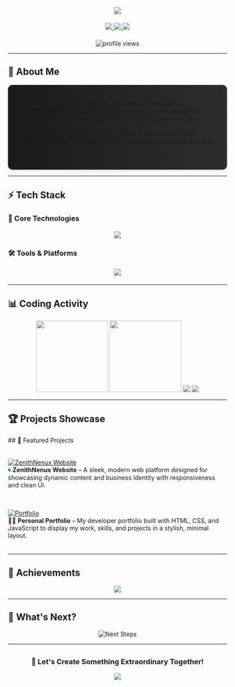 <div align="center">
  <!-- Animated Header -->
  <img src="https://readme-typing-svg.herokuapp.com/?vCenter=true&width=500&lines=👋+Hey+There!+I'm+Sumit+Kumar;🚀+Full-Stack+Developer;💡+Innovative+Problem+Solver&color=00FF00&size=24&center=true&duration=3000&pause=1000" />

  <!-- Social Links -->
  <div align="center" style="margin: 20px 0">
    <a href="https://www.linkedin.com/in/sumit-kumar-a0899b250" target="_blank">
      <img src="https://img.shields.io/badge/-LinkedIn-0A66C2?style=for-the-badge&logo=linkedin&logoColor=white" />
    </a>
    <a href="mailto:sk78146083@gmail.com">
      <img src="https://img.shields.io/badge/-Gmail-EA4335?style=for-the-badge&logo=gmail&logoColor=white" />
    </a>
    <a href="https://wa.me/918360671237">
      <img src="https://img.shields.io/badge/-WhatsApp-25D366?style=for-the-badge&logo=whatsapp&logoColor=white" />
    </a>
  </div>

  <!-- Profile Views -->
  <img src="https://komarev.com/ghpvc/?username=sumit007-ui&label=Profile+Views&color=blueviolet&style=flat" alt="profile views" />
</div>

---

## 🎨 About Me
<div style="background: linear-gradient(to right, #1a1a1a, #2d2d2d); padding: 20px; border-radius: 10px; box-shadow: 0 4px 6px rgba(0,0,0,0.1)">
  <p style="color: #ffffff; text-align: justify">
    
- 🔭 Currently building modern, user-focused web apps<br>  
- 🌱 Diving deep into JavaScript frameworks and backend tech<br>  
- 👯 Always open to collaborating on meaningful open-source projects<br>  
- 💡 Obsessed with writing clean, efficient, and scalable code<br>  
- 🎓 A proud self-learner from India, growing one commit at a time 🚀
  </p>
</div>

---

## ⚡ Tech Stack

### 🧠 Core Technologies
<div align="center" style="margin: 20px 0">
  <img src="https://skillicons.dev/icons?i=python,js,html,css,flask" />
</div>

### 🛠️ Tools & Platforms
<div align="center" style="margin: 20px 0">
  <img src="https://skillicons.dev/icons?i=git,github,vscode,linux,bash" />
</div>

---

## 📊 Coding Activity

<div align="center">
  <!-- Stats Cards -->
  <img height="165em" src="https://github-readme-stats.vercel.app/api?username=sumit007-ui&show_icons=true&theme=radical&hide_border=true&include_all_commits=true&count_private=true" />
  <img height="165em" src="https://github-readme-stats.vercel.app/api/top-langs/?username=sumit007-ui&layout=compact&theme=radical&hide_border=true" />
  
  <!-- Streak Stats -->
  <img src="https://github-readme-streak-stats.herokuapp.com?user=sumit007-ui&theme=radical&hide_border=true" />
  
  <!-- Activity Graph -->
  <img src="https://github-readme-activity-graph.vercel.app/graph?username=sumit007-ui&theme=react-dark&hide_border=true&area=true&custom_title=Contribution+Timeline" />
</div>

---

## 🏆 Projects Showcase

<div style="display: grid; grid-template-columns: repeat(auto-fit, minmax(300px, 1fr)); gap: 20px; margin: 20px 0">
## 📌 Featured Projects

[![ZenithNenux Website](https://github-readme-stats.vercel.app/api/pin/?username=sumit007-ui&repo=ZenithNenux.Website-main&theme=radical)](https://github.com/sumit007-ui/ZenithNenux.Website-main)  
🌀 **ZenithNenux Website** – A sleek, modern web platform designed for showcasing dynamic content and business identity with responsiveness and clean UI.

[![Portfolio](https://github-readme-stats.vercel.app/api/pin/?username=sumit007-ui&repo=Portfolio&theme=radical)](https://github.com/sumit007-ui/Portfolio)  
🧑‍💻 **Personal Portfolio** – My developer portfolio built with HTML, CSS, and JavaScript to display my work, skills, and projects in a stylish, minimal layout.


</div>

---

## 🏅 Achievements

<div align="center">
  <img src="https://github-profile-trophy.vercel.app/?username=sumit007-ui&theme=radical&no-frame=true&row=1&column=7&margin-w=15" />
</div>

---

## 🎯 What's Next?

<div align="center">
  <img src="https://readme-typing-svg.demolab.com?font=Fira+Code&size=24&duration=3000&pause=1000&color=00FF00&center=true&vCenter=true&width=600&lines=Building+Scalable+Web+Applications;Exploring+Cloud+Technologies;Contributing+to+Open+Source;Mentoring+New+Developers" alt="Next Steps" />
</div>

---

<div align="center" style="margin-top: 30px">
  <h3>🚀 Let's Create Something Extraordinary Together!</h3>
  <img src="https://raw.githubusercontent.com/Trilokia/Trilokia/379277808c61ef204768a61bbc5d25bc7798ccf1/bottom_header.svg" />
</div>
